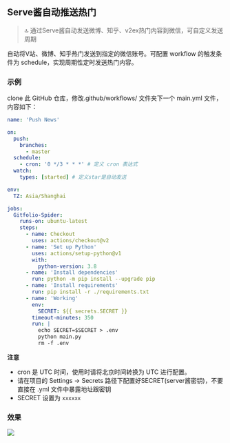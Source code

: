 ## Serve酱自动推送热门

> 🔝 通过Serve酱自动发送微博、知乎、v2ex热门内容到微信，可自定义发送周期


自动将V站、微博、知乎热门发送到指定的微信账号。可配置 workflow 的触发条件为 schedule，实现周期性定时发送热门内容。

### 示例

clone 此 GitHub 仓库，修改.github/workflows/ 文件夹下一个 main.yml 文件，内容如下：

```yml
name: 'Push News'

on:
  push:
    branches:
      - master
  schedule:
    - cron: '0 */3 * * *' # 定义 cron 表达式
  watch:
    types: [started] # 定义star是自动发送

env:
  TZ: Asia/Shanghai

jobs:
  Gitfolio-Spider:
    runs-on: ubuntu-latest
    steps:
      - name: Checkout
        uses: actions/checkout@v2
      - name: 'Set up Python'
        uses: actions/setup-python@v1
        with:
          python-version: 3.8
      - name: 'Install dependencies'
        run: python -m pip install --upgrade pip
      - name: 'Install requirements'
        run: pip install -r ./requirements.txt
      - name: 'Working'
        env:
          SECRET: ${{ secrets.SECRET }}
        timeout-minutes: 350
        run: |
          echo SECRET=$SECRET > .env
          python main.py
          rm -f .env

```

**注意**

- cron 是 UTC 时间，使用时请将北京时间转换为 UTC 进行配置。
- 请在项目的 Settings -> Secrets 路径下配置好SECRET(server酱密钥)，不要直接在 .yml 文件中暴露地址跟密钥
- SECRET 设置为 `xxxxxx`

### 效果

![](https://cdn.jsdelivr.net/gh/wangningkai/wangningkai/assets/20200811085352.png)
